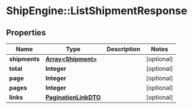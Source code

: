 # ShipEngine::ListShipmentResponse

## Properties
Name | Type | Description | Notes
------------ | ------------- | ------------- | -------------
**shipments** | [**Array&lt;Shipment&gt;**](Shipment.md) |  | [optional] 
**total** | **Integer** |  | [optional] 
**page** | **Integer** |  | [optional] 
**pages** | **Integer** |  | [optional] 
**links** | [**PaginationLinkDTO**](PaginationLinkDTO.md) |  | [optional] 


